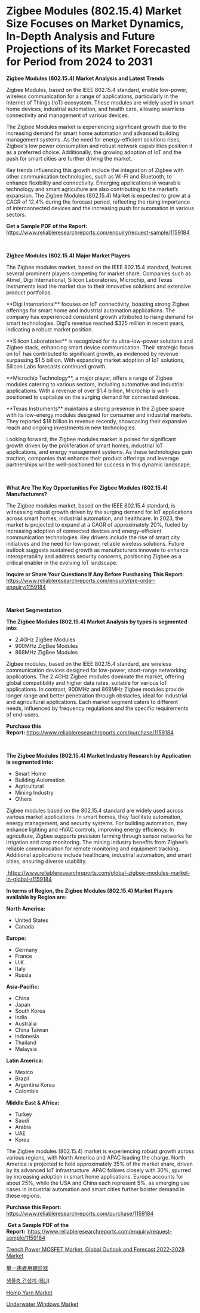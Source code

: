 <p><h1>Zigbee Modules (802.15.4) Market Size Focuses on Market Dynamics, In-Depth Analysis and Future Projections of its Market Forecasted for Period from 2024 to 2031</h1></p><p><strong>Zigbee Modules (802.15.4) Market Analysis and Latest Trends</strong></p>
<p><p>Zigbee Modules, based on the IEEE 802.15.4 standard, enable low-power, wireless communication for a range of applications, particularly in the Internet of Things (IoT) ecosystem. These modules are widely used in smart home devices, industrial automation, and health care, allowing seamless connectivity and management of various devices.</p><p>The Zigbee Modules market is experiencing significant growth due to the increasing demand for smart home automation and advanced building management systems. As the need for energy-efficient solutions rises, Zigbee's low power consumption and robust network capabilities position it as a preferred choice. Additionally, the growing adoption of IoT and the push for smart cities are further driving the market.</p><p>Key trends influencing this growth include the integration of Zigbee with other communication technologies, such as Wi-Fi and Bluetooth, to enhance flexibility and connectivity. Emerging applications in wearable technology and smart agriculture are also contributing to the market’s expansion. The Zigbee Modules (802.15.4) Market is expected to grow at a CAGR of 12.4% during the forecast period, reflecting the rising importance of interconnected devices and the increasing push for automation in various sectors.</p></p>
<p><strong>Get a Sample PDF of the Report:&nbsp;</strong> <a href="https://www.reliableresearchreports.com/enquiry/request-sample/1159184">https://www.reliableresearchreports.com/enquiry/request-sample/1159184</a></p>
<p>&nbsp;</p>
<p><strong>Zigbee Modules (802.15.4) Major Market Players</strong></p>
<p><p>The Zigbee modules market, based on the IEEE 802.15.4 standard, features several prominent players competing for market share. Companies such as Atmel, Digi International, Silicon Laboratories, Microchip, and Texas Instruments lead the market due to their innovative solutions and extensive product portfolios.</p><p>**Digi International** focuses on IoT connectivity, boasting strong Zigbee offerings for smart home and industrial automation applications. The company has experienced consistent growth attributed to rising demand for smart technologies. Digi's revenue reached $325 million in recent years, indicating a robust market position.</p><p>**Silicon Laboratories** is recognized for its ultra-low-power solutions and Zigbee stack, enhancing smart device communication. Their strategic focus on IoT has contributed to significant growth, as evidenced by revenue surpassing $1.5 billion. With expanding market adoption of IoT solutions, Silicon Labs forecasts continued growth.</p><p>**Microchip Technology**, a major player, offers a range of Zigbee modules catering to various sectors, including automotive and industrial applications. With a revenue of over $1.4 billion, Microchip is well-positioned to capitalize on the surging demand for connected devices.</p><p>**Texas Instruments** maintains a strong presence in the Zigbee space with its low-energy modules designed for consumer and industrial markets. They reported $18 billion in revenue recently, showcasing their expansive reach and ongoing investments in new technologies.</p><p>Looking forward, the Zigbee modules market is poised for significant growth driven by the proliferation of smart homes, industrial IoT applications, and energy management systems. As these technologies gain traction, companies that enhance their product offerings and leverage partnerships will be well-positioned for success in this dynamic landscape.</p></p>
<p>&nbsp;</p>
<p><strong>What Are The Key Opportunities For Zigbee Modules (802.15.4) Manufacturers?</strong></p>
<p><p>The Zigbee modules market, based on the IEEE 802.15.4 standard, is witnessing robust growth driven by the surging demand for IoT applications across smart homes, industrial automation, and healthcare. In 2023, the market is projected to expand at a CAGR of approximately 20%, fueled by increasing adoption of connected devices and energy-efficient communication technologies. Key drivers include the rise of smart city initiatives and the need for low-power, reliable wireless solutions. Future outlook suggests sustained growth as manufacturers innovate to enhance interoperability and address security concerns, positioning Zigbee as a critical enabler in the evolving IoT landscape.</p></p>
<p><strong>Inquire or Share Your Questions If Any Before Purchasing This Report:</strong> <a href="https://www.reliableresearchreports.com/enquiry/pre-order-enquiry/1159184">https://www.reliableresearchreports.com/enquiry/pre-order-enquiry/1159184</a></p>
<p>&nbsp;</p>
<p><strong>Market Segmentation</strong></p>
<p><strong>The Zigbee Modules (802.15.4) Market Analysis by types is segmented into:</strong></p>
<p><ul><li>2.4GHz ZigBee Modules</li><li>900MHz ZigBee Modules</li><li>868MHz ZigBee Modules</li></ul></p>
<p><p>Zigbee modules, based on the IEEE 802.15.4 standard, are wireless communication devices designed for low-power, short-range networking applications. The 2.4GHz Zigbee modules dominate the market, offering global compatibility and higher data rates, suitable for various IoT applications. In contrast, 900MHz and 868MHz Zigbee modules provide longer range and better penetration through obstacles, ideal for industrial and agricultural applications. Each market segment caters to different needs, influenced by frequency regulations and the specific requirements of end-users.</p></p>
<p><strong>Purchase this Report:&nbsp;</strong><a href="https://www.reliableresearchreports.com/purchase/1159184">https://www.reliableresearchreports.com/purchase/1159184</a></p>
<p>&nbsp;</p>
<p><strong>The Zigbee Modules (802.15.4) Market Industry Research by Application is segmented into:</strong></p>
<p><ul><li>Smart Home</li><li>Building Automation</li><li>Agricultural</li><li>Mining Industry</li><li>Others</li></ul></p>
<p><p>Zigbee modules based on the 802.15.4 standard are widely used across various market applications. In smart homes, they facilitate automation, energy management, and security systems. For building automation, they enhance lighting and HVAC controls, improving energy efficiency. In agriculture, Zigbee supports precision farming through sensor networks for irrigation and crop monitoring. The mining industry benefits from Zigbee’s reliable communication for remote monitoring and equipment tracking. Additional applications include healthcare, industrial automation, and smart cities, ensuring diverse usability.</p></p>
<p><a href="https://www.reliableresearchreports.com/global-zigbee-modules-market-in-global-r1159184">&nbsp;https://www.reliableresearchreports.com/global-zigbee-modules-market-in-global-r1159184</a></p>
<p><strong>In terms of Region, the Zigbee Modules (802.15.4) Market Players available by Region are:</strong></p>
<p>
    <p> <strong> North America: </strong>
        <ul>
            <li>United States</li>
            <li>Canada</li>
        </ul>
        </p> 
    <p> <strong> Europe: </strong>
        <ul>
            <li>Germany</li>
            <li>France</li>
            <li>U.K.</li>
            <li>Italy</li>
            <li>Russia</li>
        </ul>
        </p> 
    <p> <strong> Asia-Pacific: </strong>
        <ul>
            <li>China</li>
            <li>Japan</li>
            <li>South Korea</li>
            <li>India</li>
            <li>Australia</li>
            <li>China Taiwan</li>
            <li>Indonesia</li>
            <li>Thailand</li>
            <li>Malaysia</li>
        </ul>
        </p> 
    <p> <strong> Latin America: </strong>
        <ul>
            <li>Mexico</li>
            <li>Brazil</li>
            <li>Argentina Korea</li>
            <li>Colombia</li>
        </ul>
        </p> 
    <p> <strong> Middle East & Africa: </strong>
        <ul>
            <li>Turkey</li>
            <li>Saudi</li>
            <li>Arabia</li>
            <li>UAE</li>
            <li>Korea</li>
        </ul>
    </p>
    </p>
<p><p>The Zigbee modules (802.15.4) market is experiencing robust growth across various regions, with North America and APAC leading the charge. North America is projected to hold approximately 35% of the market share, driven by its advanced IoT infrastructure. APAC follows closely with 30%, spurred by increasing adoption in smart home applications. Europe accounts for about 25%, while the USA and China each represent 5%, as emerging use cases in industrial automation and smart cities further bolster demand in these regions.</p></p>
<p><strong>Purchase this Report: </strong><a href="https://www.reliableresearchreports.com/purchase/1159184">https://www.reliableresearchreports.com/purchase/1159184</a></p>
<p>&nbsp;<strong>Get a Sample PDF of the Report:&nbsp;&nbsp;</strong><a href="https://www.reliableresearchreports.com/enquiry/request-sample/1159184">https://www.reliableresearchreports.com/enquiry/request-sample/1159184</a></p>
<p><strong></strong></p>
<p><p><a href="https://medium.com/@shanierohan_50883/this-report-aims-to-provide-a-comprehensive-presentation-of-the-global-market-for-trench-power-da3e7066ec9b">Trench Power MOSFET Market, Global Outlook and Forecast 2022-2028 Market</a></p><p><a href="https://medium.com/@devanrutherford2002/single-patient-stethoscopes-market-%E3%81%AF-%E3%82%B3%E3%82%B9%E3%83%88%E7%AE%A1%E7%90%86%E3%81%A8%E5%8A%B9%E7%8E%87%E5%90%91%E4%B8%8A%E3%82%92%E5%84%AA%E5%85%88%E3%81%97%E3%81%BE%E3%81%99-%E3%81%95%E3%82%89%E3%81%AB-%E5%A0%B1%E5%91%8A%E6%9B%B8%E3%81%AF%E5%B8%82%E5%A0%B4%E3%81%AE%E9%9C%80%E8%A6%81%E9%9D%A2%E3%81%A8%E4%BE%9B%E7%B5%A6%E9%9D%A2%E3%81%AE%E4%B8%A1%E6%96%B9%E3%82%92%E3%82%AB%E3%83%90%E3%83%BC%E3%81%97%E3%81%A6%E3%81%84%E3%81%BE%E3%81%99-single-4d68a0037459">単一患者用聴診器</a></p><p><a href="https://medium.com/@drakesporer/biolayer-interferometry-bli-market-%EC%9D%98-%EA%B8%80%EB%A1%9C%EB%B2%8C-%EC%8B%9C%EC%9E%A5-%EA%B0%9C%EC%9A%94%EB%8A%94-%EC%A0%84-%EC%84%B8%EA%B3%84-%EB%B0%8F-%EC%A3%BC%EC%9A%94-%EC%8B%9C%EC%9E%A5%EC%9D%98-%EC%82%B0%EC%97%85%EC%97%90-%EC%98%81%ED%96%A5%EC%9D%84-%EB%AF%B8%EC%B9%98%EB%8A%94-%EC%A3%BC%EC%9A%94-%ED%8A%B8%EB%A0%8C%EB%93%9C%EC%97%90-%EB%8C%80%ED%95%9C-%EB%8F%85%ED%8A%B9%ED%95%9C-%EA%B4%80%EC%A0%90%EC%9D%84-201142dfa3b2">생물층 간섭계 (BLI)</a></p><p><a href="https://issuu.com/reportprime-2/docs/hemp-yarn-market-size-2030.pptx_0b903d03a686b0">Hemp Yarn Market</a></p><p><a href="https://www.linkedin.com/pulse/underwater-windows-market-essentials-key-players-demand-gxrgc?trackingId=p6IErcWnRCKEe2ftK01PYA%3D%3D">Underwater Windows Market</a></p></p>